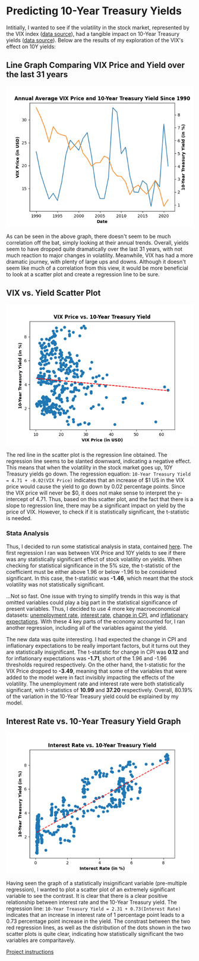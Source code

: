 # Predicting 10-Year Treasury Yields

Intitially, I wanted to see if the volatility in the stock market, represented by the VIX index ([data source](https://fred.stlouisfed.org/series/VIXCLS)), had a tangible impact on 10-Year Treasury yields ([data source](https://fred.stlouisfed.org/series/IRLTLT01USM156N)). Below are the results of my exploration of the VIX's effect on 10Y yields:

## Line Graph Comparing VIX Price and Yield over the last 31 years

![VIX and Yield TS](vix_yield_line.png)

As can be seen in the above graph, there doesn't seem to be much correlation off the bat, simply looking at their annual trends. Overall, yields seem to have dropped quite dramatically over the last 31 years, with not much reaction to major changes in volatility. Meanwhile, VIX has had a more dramatic journey, with plenty of large ups and downs. Although it doesn't seem like much of a correlation from this view, it would be more beneficial to look at a scatter plot and create a regression line to be sure.

## VIX vs. Yield Scatter Plot

![VIX vs. Yield](vix_vs_yield.png)

The red line in the scatter plot is the regression line obtained. The regression line seems to be slanted downward, indicating a negative effect. This means that when the volatility in the stock market goes up, 10Y Treasury yields go down. The regression equation: ```10-Year Treasury Yield = 4.71 + -0.02(VIX Price)``` indicates that an increase of $1 US in the VIX price would cause the yield to go down by 0.02 percentage points. Since the VIX price will never be $0, it does not make sense to interpret the y-intercept of 4.71. Thus, based on this scatter plot, and the fact that there is a slope to regression line, there may be a significant impact on yield by the price of VIX. However, to check if it is statistically significant, the t-statistic is needed.

### Stata Analysis
Thus, I decided to run some statistical analysis in stata, contained [here](T10Y_yield_model.log). The first regression I ran was between VIX Price and 10Y yields to see if there was any statistically significant effect of stock volatility on yields. When checking for statistical significance in the 5% size, the t-statistic of the coefficient must be either above 1.96 or below -1.96 to be considered significant. In this case, the t-statistic was **-1.46**, which meant that the stock volatility was not statistically significant.

...Not so fast. One issue with trying to simplify trends in this way is that omitted variables could play a big part in the statistical significance of present variables. Thus, I decided to use 4 more key macroeconomical datasets: [unemployment rate](https://fred.stlouisfed.org/series/UNRATE), [interest rate](https://fred.stlouisfed.org/series/FEDFUNDS), [change in CPI](https://fred.stlouisfed.org/series/CPALTT01USM657N), and [inflationary expectations](https://fred.stlouisfed.org/series/MICH). With these 4 key parts of the economy accounted for, I ran another regression, including all of the variables against the yield.

The new data was quite interesting. I had expected the change in CPI and inflationary expectations to be really important factors, but it turns out they are statistically insignificant. The t-statistic for change in CPI was **0.12** and for inflationary expectations was **-1.71**, short of the 1.96 and -1.96 thresholds required respectively. On the other hand, the t-statistic for the VIX Price dropped to **-3.49**, meaning that some of the variables that were added to the model were in fact invisibly impacting the effects of the volatility. The unemployment rate and interest rate were both statistically significant, with t-statistics of **10.99** and **37.20** respectively. Overall, 80.19% of the variation in the 10-Year Treasury yield could be explained by my model.

## Interest Rate vs. 10-Year Treasury Yield Graph

![ir vs. yield](intrate_vs_yield.png)

Having seen the graph of a statistically insignificant variable (pre-multiple regression), I wanted to plot a scatter plot of an extremely significant variable to see the contrast. It is clear that there is a clear positive relationship between interest rate and the 10-Year Treasury yield. The regression line: ```10-Year Treasury Yield = 2.31 + 0.73(Interest Rate)``` indicates that an increase in interest rate of 1 percentage point leads to a 0.73 percentage point increase in the yield. The constrast between the two red regression lines, as well as the distribution of the dots shown in the two scatter plots is quite clear, indicating how statistically significant the two variables are comparitavely.

[Project instructions](https://github.com/mikeizbicki/cmc-csci040/tree/2021fall/hw_02)
